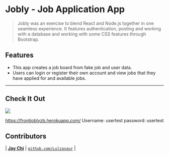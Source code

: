 # Jobly - Job Application App

> Jobly was an exercise to blend React and Node.js together in one seamless experience. It features authentication, posting and working with a database and working with some CSS features through Bootstrap.


## Features

- This app creates a job board from fake job and user data. 
- Users can login or register their own account and view jobs that they have applied for and available jobs.

---
## Check It Out
<img src="https://www.zacbennett.io/assets/JoblyPage.png"></img>

https://frontjoblyzb.herokuapp.com/
Username: usertest
password: usertest

## Contributors

| <a href="https://github.com/Lulzasaur" target="_blank">**Jay Chi**</a>
| <a href="https://github.com/Lulzasaur" target="_blank">`github.com/Lulzasaur`</a> | 


